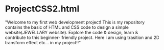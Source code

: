 # ProjectCSS2.html
"Welcome to my first web development project! This is my repository contains the basic of HTML and CSS code to design a simple website(JEWELLARY website).
Explore the code & design, learn & contribute to this beginner- friendly project. 
Here i am using trasition and 2D transform effect etc... in my project!!"
